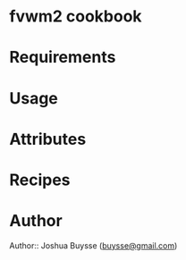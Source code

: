 # fvwm2 cookbook

# Requirements

# Usage

# Attributes

# Recipes

# Author

Author:: Joshua Buysse (<buysse@gmail.com>)
